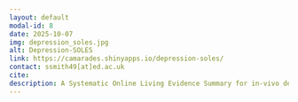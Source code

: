 ```yaml
---
layout: default
modal-id: 8
date: 2025-10-07
img: depression_soles.jpg
alt: Depression-SOLES
link: https://camarades.shinyapps.io/depression-soles/
contact: ssmith49[at]ed.ac.uk
cite: 
description: A Systematic Online Living Evidence Summary for in-vivo depression research.
---
```

